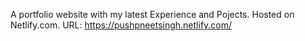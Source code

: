 A portfolio website with my latest Experience and Pojects. 
Hosted on Netlify.com. 
URL: https://pushpneetsingh.netlify.com/
